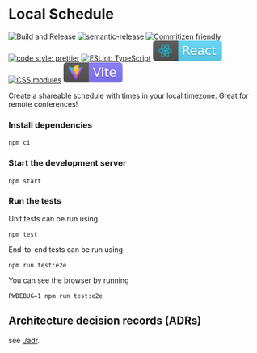 # Local Schedule

![Build and Release](https://github.com/coderbyheart/localschedule/workflows/Build%20and%20Release/badge.svg?branch=saga)
[![semantic-release](https://img.shields.io/badge/%20%20%F0%9F%93%A6%F0%9F%9A%80-semantic--release-e10079.svg)](https://github.com/semantic-release/semantic-release)
[![Commitizen friendly](https://img.shields.io/badge/commitizen-friendly-brightgreen.svg)](http://commitizen.github.io/cz-cli/)
[![code style: prettier](https://img.shields.io/badge/code_style-prettier-ff69b4.svg)](https://github.com/prettier/prettier/)
[![ESLint: TypeScript](https://img.shields.io/badge/ESLint-TypeScript-blue.svg)](https://github.com/typescript-eslint/typescript-eslint)
[![React](https://github.com/aleen42/badges/raw/master/src/react.svg)](https://reactjs.org/)
[![CSS modules](https://img.shields.io/badge/CSS-modules-yellow)](https://github.com/css-modules/css-modules)
[![Vite](https://github.com/aleen42/badges/raw/master/src/vitejs.svg)](https://vitejs.dev/)

Create a shareable schedule with times in your local timezone. Great for remote
conferences!

### Install dependencies

    npm ci

### Start the development server

    npm start

### Run the tests

Unit tests can be run using

    npm test

End-to-end tests can be run using

    npm run test:e2e

You can see the browser by running

    PWDEBUG=1 npm run test:e2e

## Architecture decision records (ADRs)

see [./adr](./adr).
